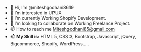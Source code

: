 - 👋 Hi, I’m @miteshgodhani8619
- 👀 I’m interested in UI?UX
- 🌱 I’m currently Working Shopify Development.
- 💞️ I’m looking to collaborate on Working Freelance Project.
- 📫 How to reach me Miteshgodhani85@gmail.com
- 📫  **My Skill is:** HTML 5, CSS 3, Bootstrap, Javascript, jQuery, Bigcommerce, Shopify, WordPress.....






<!---
miteshgodhani8619/miteshgodhani8619 is a ✨ special ✨ repository because its `README.md` (this file) appears on your GitHub profile.
You can click the Preview link to take a look at your changes.
--->

